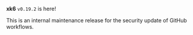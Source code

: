 **xk6** `v0.19.2` is here!

This is an internal maintenance release for the security update of GitHub workflows.
